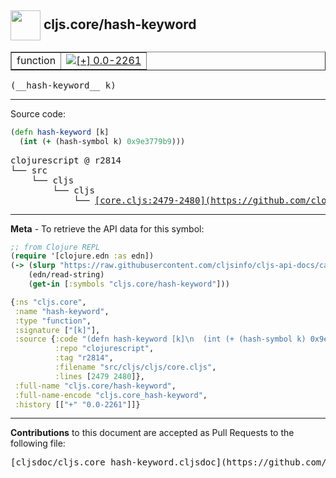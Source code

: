 ## <img width="48px" valign="middle" src="http://i.imgur.com/Hi20huC.png"> cljs.core/hash-keyword

 <table border="1">
<tr>

<td>function</td>
<td><a href="https://github.com/cljsinfo/cljs-api-docs/tree/0.0-2261"><img valign="middle" alt="[+] 0.0-2261" src="https://img.shields.io/badge/+-0.0--2261-lightgrey.svg"></a> </td>
</tr>
</table>

 <samp>
(__hash-keyword__ k)<br>
</samp>

---





Source code:

```clj
(defn hash-keyword [k]
  (int (+ (hash-symbol k) 0x9e3779b9)))
```

 <pre>
clojurescript @ r2814
└── src
    └── cljs
        └── cljs
            └── <ins>[core.cljs:2479-2480](https://github.com/clojure/clojurescript/blob/r2814/src/cljs/cljs/core.cljs#L2479-L2480)</ins>
</pre>


---

__Meta__ - To retrieve the API data for this symbol:

```clj
;; from Clojure REPL
(require '[clojure.edn :as edn])
(-> (slurp "https://raw.githubusercontent.com/cljsinfo/cljs-api-docs/catalog/cljs-api.edn")
    (edn/read-string)
    (get-in [:symbols "cljs.core/hash-keyword"]))
```

```clj
{:ns "cljs.core",
 :name "hash-keyword",
 :type "function",
 :signature ["[k]"],
 :source {:code "(defn hash-keyword [k]\n  (int (+ (hash-symbol k) 0x9e3779b9)))",
          :repo "clojurescript",
          :tag "r2814",
          :filename "src/cljs/cljs/core.cljs",
          :lines [2479 2480]},
 :full-name "cljs.core/hash-keyword",
 :full-name-encode "cljs.core_hash-keyword",
 :history [["+" "0.0-2261"]]}

```

---

__Contributions__ to this document are accepted as Pull Requests to the following file:

 <pre>
[cljsdoc/cljs.core_hash-keyword.cljsdoc](https://github.com/cljsinfo/cljs-api-docs/blob/master/cljsdoc/cljs.core_hash-keyword.cljsdoc)
</pre>

